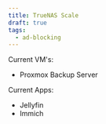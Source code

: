 ```yaml
---
title: TrueNAS Scale
draft: true
tags:
  - ad-blocking
---
```


Current VM's:
- Proxmox Backup Server

Current Apps:
- Jellyfin
- Immich
